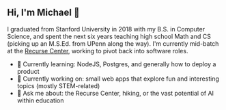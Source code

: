 ## Hi, I'm Michael 👋

I graduated from Stanford University in 2018 with my B.S. in Computer Science, and spent the next six years teaching high school Math and CS (picking up an M.S.Ed. from UPenn along the way). I'm currently mid-batch at the [Recurse Center](https://www.recurse.com/), working to pivot back into software roles.

- 🌱 Currently learning: NodeJS, Postgres, and generally how to deploy a product
- 🔧 Currently working on: small web apps that explore fun and interesting topics (mostly STEM-related)
- 💬 Ask me about: the Recurse Center, hiking, or the vast potential of AI within education
